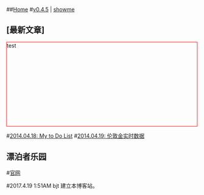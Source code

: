 ##[Home](..)
#[v0.4.5](https://github.com/littleflute/blog/edit/master/docs/readme.md) | [showme](https://littleflute.github.io/blog/docs)

<script>

//<
function blogJS()
{
	this.fname	= "John";
  
	this.lname	= "Doe";
	this.age	= 25;
	this.home	= "home"; 
	this.songIndex	= 0;
	 
	this.songStr	= "";
	this.createHome = function (){
		var b = document.getElementById("blog");
        if(!b)
        {
        	b = document.createElement("div");
            b.id = "blog";
            document.body.appendChild(b);
        }
		var h = document.createElement("div");
		h.id = this.home;
		b.appendChild(h);
    };

	this.createSongDbg = function(){
		var b = document.getElementById("blog");
		var s = document.createElement("div");
		s.id = "songDbg";
		b.appendChild(s);
	};
	this.createSongList = function (){
		var b = document.getElementById("blog");
		var s = document.createElement("div");
		s.id = "songList";
		b.appendChild(s);
    };
	this.setHome = function (){
		var h = document.getElementById(this.home);
		if(!h) return;
		h.style.border = "solid 1px red";
		h.style.color = "green";

    };
    this.onBtnTest = function(o)
    {
    	var id = "x" + o.parentElement.id;
      	var x = document.getElementById(id);
    	if(x.style.display == "none")
    	{
    		x.style.display = "block";
        	o.innerHTML = "-";
       	 o.style.color = "red";
    	}
    	else
    	{
    		x.style.display = "none";
        	o.innerHTML = "+";
        	o.style.color = "green";
    	}
    };
	this.showMe = function()
	{
		var x;
		var h = document.getElementById(this.home);
		if(!h) return; 
        var nID = 0;
		for(x in this)
		{
        	nID++;
            
			var d = document.createElement("div");
			d.id = nID;
            d.onFun = this.onBtnTest;
            d.innerHTML = x;
            var bt= "<button onclick='this.parentElement.onFun(this)'>";
            bt += "+</button>";
			d.innerHTML += bt;
            d.style.border = "solid 1px blue";
			d.style.color = "red";
			h.appendChild(d); 
            
			var v = document.createElement("div");
            v.id = "x" + nID;
			v.innerHTML = this[x];
			v.style.border = "solid 1px green";
			v.style.color = "black";
            v.style.display = "none";
			d.appendChild(v); 
		} 
	};
	this.showMe1 = function()
	{
		var x;
		var h = document.getElementById(this.home);
		if(!h) return;
		var s = "";
		for(x in this)
		{
			s += x + ":" +this[x] + "<br>";
		}
		h.innerHTML = s;
	};
	this.getSongSrc = function (n)
	{
		this.songIndex = n;
		var s = "https://littleflute.github.io/blog/html/songs/s00" + n + ".html";
		return s;
	};
	this.loadASong = function (src,p) {
		var xhttp = new XMLHttpRequest();
		xhttp.onreadystatechange = function() 
		{
			if (this.readyState == 4 && this.status == 200) 
			{
				p.parseSong(this.responseText,src);
			}
		};
		xhttp.open("GET", src, true);
		xhttp.send();
	};
	this.parseSong = function (txt,src)
	{
				var str = txt;
   				var pos = str.indexOf("scale=1.165199");
      
				document.getElementById("songDbg").innerHTML = pos;
				if(pos !=-1)
				{
					 this.songStr += this.songIndex;
					 this.songStr += ": ";
				     this.songStr += "<a href=' ";
					 this.songStr += src;
					 this.songStr += "'> ";
					 this.songStr += this.songIndex;
					 this.songStr += "</a>";
					 this.songStr += "<br>";
				     document.getElementById("songList").innerHTML = this.songStr;
					 this.loadASong(this.getSongSrc(this.songIndex+1),this);
				} 
	};
 
	this.v		= "0.1.0";
};
//>==class: blogJS==
 
var bj = new blogJS();
bj.createHome();
bj.createSongList();
bj.createSongDbg();
bj.setHome();
bj.showMe();

bj.loadASong(bj.getSongSrc(1),bj);
</script>

## [最新文章]
<div id="test" style="border:1px red solid;width:500px;height:220px;">test
</div>
<script>
getData("https://littleflute.github.io/blog/docs/2017/04/23");
function showData(s)
{	  
	document.getElementById("test").innerHTML=s;
}
function getData(src)
{
	var xmlhttp;
	if (window.XMLHttpRequest)
	{//"code for IE7+, Firefox, Chrome, Opera, Safari"
		xmlhttp = new XMLHttpRequest();
	}
	else
	{// code for IE6, IE5
		xmlhttp=new ActiveXObject("Microsoft.XMLHTTP");
	}
	xmlhttp.onreadystatechange=function()
	{
		if (xmlhttp.readyState==4 && xmlhttp.status==200)
		{
			showData(xmlhttp.responseText); 
		}
	}
	xmlhttp.open("GET",src,true);
	xmlhttp.send();
}
</script>

#[2014.04.18: My to Do List](2017/04/18)
#[2014.04.19: 伦敦金实时数据](2017/04/19)

## 漂泊者乐园
#[官网](http://www.beautifullover.org)

#2017.4.19 1:51AM bjt
建立本博客站。


<div id="blog"></div>

